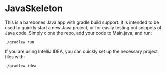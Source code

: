 JavaSkeleton
============

This is a barebones Java app with gradle build support. It is intended to be used to quickly start
a new Java project, or for easily testing out snippets of Java code. Simply clone the repo, add your
code to Main.java, and run:

    ./gradlew run

If you are using IntelliJ IDEA, you can quickly set up the necessary project files with:

    ./gradlew idea

